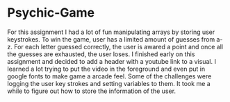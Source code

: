 # Psychic-Game

For this assignment I had a lot of fun manipulating arrays by storing user keystrokes. To win the game, user has a limited amount of guesses from a-z. For each letter guessed correctly, the user is awared a point and once all the guesses are exhausted, the user loses. I finished early on this assignment and decided to add a header with a youtube link to a visual. I learned a lot trying to put the video in the foreground and even put in google fonts to make game a arcade feel. Some of the challenges were logging the user key strokes and setting variables to them. It took me a while to figure out how to store the information of the user.
